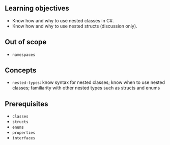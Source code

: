 ## Learning objectives

- Know how and why to use nested classes in C#.
- Know how and why to use nested structs (discussion only).

## Out of scope

- `namespaces`

## Concepts

- `nested-types`: know syntax for nested classes; know when to use nested classes; familiarity with other nested types such as structs and enums

## Prerequisites

- `classes`
- `structs`
- `enums`
- `properties`
- `interfaces`
